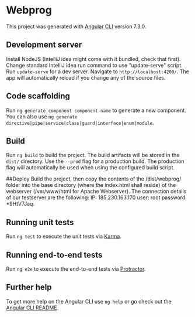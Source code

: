 # Webprog

This project was generated with [Angular CLI](https://github.com/angular/angular-cli) version 7.3.0.

## Development server

Install NodeJS (IntelliJ idea might come with it bundled, check that first).
Change standard IntelliJ idea run command to use "update-serve" script.
Run `update-serve` for a dev server. Navigate to `http://localhost:4200/`. The app will automatically reload if you change any of the source files.

## Code scaffolding

Run `ng generate component component-name` to generate a new component. You can also use `ng generate directive|pipe|service|class|guard|interface|enum|module`.

## Build

Run `ng build` to build the project. The build artifacts will be stored in the `dist/` directory. Use the `--prod` flag for a production build. The production flag will
automatically be used when using the configured build script.

##Deploy
Build the project, then copy the contents of the /dist/webprog/ folder into the base directory (where the index.html shall reside) of the webserver (/var/www/html for Apache Webserver).
The connection details of our testserver are the following:
IP: 185.230.163.170
user: root
password: *9HtV7Jaq.

## Running unit tests

Run `ng test` to execute the unit tests via [Karma](https://karma-runner.github.io).

## Running end-to-end tests

Run `ng e2e` to execute the end-to-end tests via [Protractor](http://www.protractortest.org/).

## Further help

To get more help on the Angular CLI use `ng help` or go check out the [Angular CLI README](https://github.com/angular/angular-cli/blob/master/README.md).

